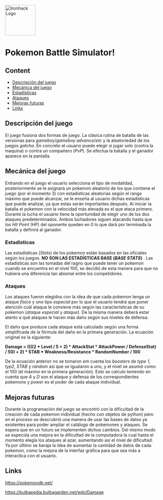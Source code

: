 <img src="https://bit.ly/2VnXWr2" alt="Ironhack Logo" width="100"/>

# Pokemon Battle Simulator!

## Content
- [Descripción del juego](#Descripción-del-juego)
- [Mecánica del juego](#Mecánica-del-juego)
- [Estadísticas](#Estadísticas)
- [Ataques](#Ataques)
- [Mejoras futuras](#Mejoras-futuras)
- [Links](#Links)

## Descripción del juego

El juego fusiona dos formas de juego. La clásica rutina de batalla de las versionas para *gameboy*/*gameboy advance*/*etc* y la aleatoriedad de los juegos *gatcha*. En concreto el usuario puede elegir si jugar solo (contra la maquina) o contra un compañero (*PvP*). Se efectua la batalla y el ganador aparece en la pantalla.



## Mecánica del juego

Entrando en el juego el usuario selecciona el tipo de modalidad, posteriormente se le asignará un pokemon aleatorio de los que contiene el juego (por el momento 3) con estadísticas aleatorias según el rango máximo que puede alcanzar, se le enseña al usuario dichas estadísticas que puede analizar, ya que estas serán importantes después. Al iniciar la batalla el pokemon con la velocidad más elevada es el que ataca primero. Durante la lucha el usuario tiene la oportunidad de elegir uno de los dos ataques predeterminados. Ambos luchadores siguen atacando hasta que los *Hit Point* (HP) del oponente queden en 0 lo que dará por terminada la batalla y definirá al ganador.


### Estadísticas

Las estadísticas (*Stats*) de los pokemon están basados en las oficiales según los juegos. **NO SON LAS ESTADÍSTICAS BASE (***BASE STATS***)** . Las estadísticas son las tomadas del ragno que puede tener un pokemon cuando se encuentra en el nivel 100, se decidió de esta manera para que no hubiera una diferencia tan abismal entre los competidores.

### Ataques

Los ataques fueron elegidos con la idea de que cada pokemon tenga un ataque *físico* y uno tipo *especial* por lo que el usuario tendrá que poner atención cuál ataque le conviene más según las características de su pokemon (*ataque especial* y *ataque*). De la misma manera deberá estar atento a qué ataques le hacen más daño según sus niveles de defensa.

El daño que produce cada ataque está calculado según una forma simplificada de la fórmula del daño en la primera generación. La ecuación original es la siguiente:

**Damage = ((((2 * Level / 5 + 2) * AttackStat * AttackPower / DefenseStat) / 50) + 2) * STAB * Weakness/Resistance * RandomNumber / 100**



De la ecuación anterior no se tomaron em cuenta los *boosters* de *type 1*, *typ2*, *STAB* y *random* así que se igualaron a uno, y el nivel se asumió como el 100 (el máximo en la primera generación). Esto se calculo teniendo en cuenta que *A* y *D* son el ataque y defensa de los correspondientes pokemons y *power* es el poder de cada ataque individual.


## Mejoras futuras

Durante la programación del juego se encontró con la dificultad de la creación de cada pokemon individual (hecho con objetos de python) pero en el proceso se descrubrió una manera de usar las bases de datos ya existentes para poder ampliar el catálogo de pokemones y ataques. Se espera que en un futuro se implementen dichos cambios.
Del mismo modo se especúla una mejora en la dificultad de la computadora la cual hasta el momento elegía los ataques al azar, aumentando así el nivel de dificultad. 
Ya por último se baraja la idea de aumentar la cantidad de datos de cada pokemon, como la mejora de la interfaz gráfica para que sea más a interactica con el usuario.



## Links

https://pokemondb.net/

https://bulbapedia.bulbagarden.net/wiki/Damage
